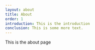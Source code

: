 ```yaml
---
layout: about
title: About
order: 1
introduction: This is the introduction
conclusion: This is some more text.
---
```

This is the about page

